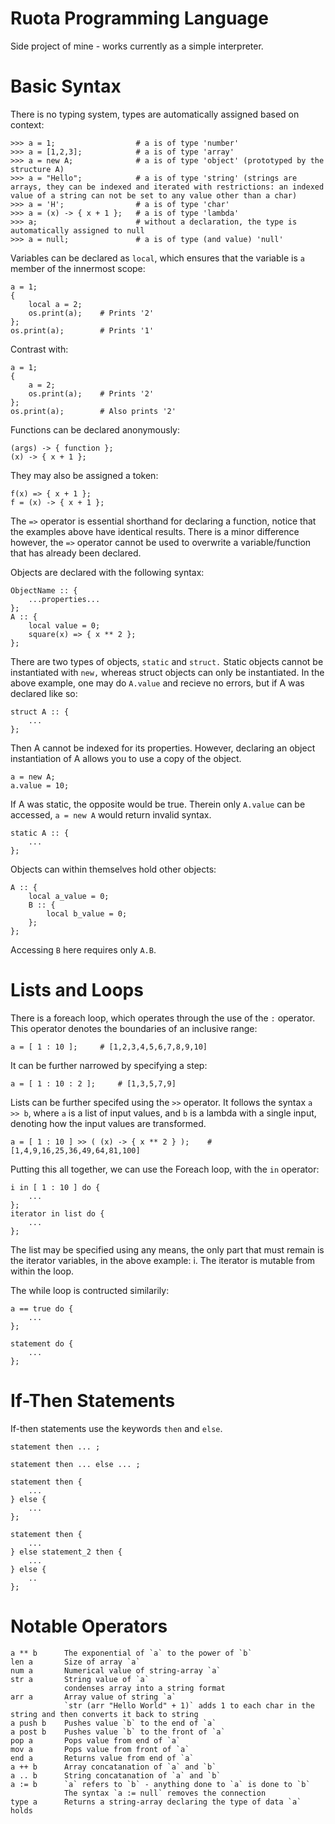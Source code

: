 # Ruota Programming Language

Side project of mine - works currently as a simple interpreter.

# Basic Syntax

There is no typing system, types are automatically assigned based on context:

	>>>	a = 1;					# a is of type 'number'
	>>>	a = [1,2,3];			# a is of type 'array'
	>>>	a = new A;				# a is of type 'object' (prototyped by the structure A)
	>>>	a = "Hello";			# a is of type 'string' (strings are arrays, they can be indexed and iterated with restrictions: an indexed value of a string can not be set to any value other than a char)
	>>>	a = 'H';				# a is of type 'char'
	>>>	a = (x) -> { x + 1 };	# a is of type 'lambda'
	>>>	a;						# without a declaration, the type is automatically assigned to null
	>>>	a = null;				# a is of type (and value) 'null'

Variables can be declared as `local`, which ensures that the variable is `a` member of the innermost scope:

	a = 1;
	{
		local a = 2;
		os.print(a);	# Prints '2'
	};
	os.print(a);		# Prints '1'

Contrast with:

	a = 1;
	{
		a = 2;
		os.print(a);	# Prints '2'
	};
	os.print(a);		# Also prints '2'

Functions can be declared anonymously:

	(args) -> { function };
	(x) -> { x + 1 };

They may also be assigned a token:

	f(x) => { x + 1 };
	f = (x) -> { x + 1 };

The `=>` operator is essential shorthand for declaring a function, notice that the examples above have identical results. There is a minor difference however, the `=>` operator cannot be used to overwrite a variable/function that has already been declared.

Objects are declared with the following syntax:

	ObjectName :: {
		...properties...
	};
	A :: {
		local value = 0;
		square(x) => { x ** 2 };
	};

There are two types of objects, `static` and `struct.` Static objects cannot be instantiated with `new,` whereas struct objects can only be instantiated. In the above example, one may do `A.value` and recieve no errors, but if A was declared like so:

	struct A :: {
		...
	};

Then A cannot be indexed for its properties. However, declaring an object instantiation of A allows you to use a copy of the object.

	a = new A;
	a.value = 10;

If A was static, the opposite would be true. Therein only `A.value` can be accessed, `a = new A` would return invalid syntax.

	static A :: {
		...
	};

Objects can within themselves hold other objects:

	A :: {
		local a_value = 0;
		B :: {
			local b_value = 0;
		};
	};

Accessing `B` here requires only `A.B`.

# Lists and Loops

There is a foreach loop, which operates through the use of the `:` operator. This operator denotes the boundaries of an inclusive range:

	a = [ 1 : 10 ];		# [1,2,3,4,5,6,7,8,9,10]

It can be further narrowed by specifying a step:

	a = [ 1 : 10 : 2 ];		# [1,3,5,7,9]

Lists can be further specifed using the `>>` operator. It follows the syntax `a >> b`, where `a` is a list of input values, and `b` is a lambda with a single input, denoting how the input values are transformed.

	a = [ 1 : 10 ] >> ( (x) -> { x ** 2 } );	# [1,4,9,16,25,36,49,64,81,100]

Putting this all together, we can use the Foreach loop, with the `in` operator:

	i in [ 1 : 10 ] do {
		...
	};
	iterator in list do {
		...
	};

The list may be specified using any means, the only part that must remain is the iterator variables, in the above example: i. The iterator is mutable from within the loop.

The while loop is contructed similarily:

	a == true do {
		...
	};

	statement do {
		...
	};

# If-Then Statements

If-then statements use the keywords `then` and `else`.

	statement then ... ;

	statement then ... else ... ;

	statement then {
		...
	} else {
		...
	};

	statement then {
		...
	} else statement_2 then {
		...
	} else {
		..
	};

# Notable Operators

	a ** b		The exponential of `a` to the power of `b`
	len a		Size of array `a`
	num a		Numerical value of string-array `a`
	str a		String value of `a`
				condenses array into a string format
	arr a		Array value of string `a`
				`str (arr "Hello World" + 1)` adds 1 to each char in the string and then converts it back to string
	a push b	Pushes value `b` to the end of `a`
	a post b	Pushes value `b` to the front of `a`
	pop a		Pops value from end of `a`
	mov a		Pops value from front of `a`
	end a		Returns value from end of `a`
	a ++ b		Array concatanation of `a` and `b`
	a .. b		String concatanation of `a` and `b`
	a := b		`a` refers to `b` - anything done to `a` is done to `b`
				The syntax `a := null` removes the connection
	type a		Returns a string-array declaring the type of data `a` holds